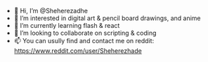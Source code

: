 - 👋 Hi, I’m @Sheherezadhe
- 👀 I’m interested in digital art & pencil board drawings, and anime
- 🌱 I’m currently learning flash & react
- 💞️ I’m looking to collaborate on scripting & coding
- 📫 You can usully find and contact me on reddit: https://www.reddit.com/user/Sheherezhade

<!---
Sheherezadhe/Sheherezadhe is a ✨ special ✨ repository because its `README.md` (this file) appears on your GitHub profile.
You can click the Preview link to take a look at your changes.
--->
